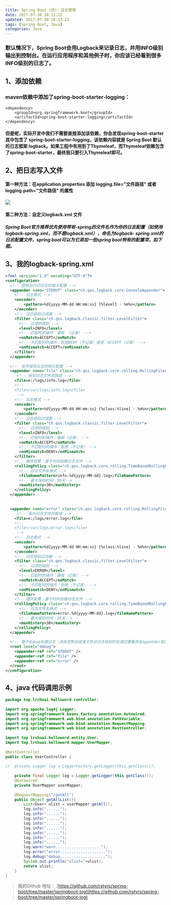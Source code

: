 ```yaml
---
title: Spring Boot (四)：日志管理
date: 2017-07-30 10:13:22
updated: 2017-07-30 10:13:22
tags: [Spring Boot, Java]
categories: Java
---
```

### 默认情况下，Spring Boot会用Logback来记录日志，并用INFO级别输出到控制台。在运行应用程序和其他例子时，你应该已经看到很多INFO级别的日志了。

<!--more-->

## 1、添加依赖
### maven依赖中添加了spring-boot-starter-logging：
```
<dependency>
    <groupId>org.springframework.boot</groupId>
    <artifactId>spring-boot-starter-logging</artifactId>
</dependency>
```
#### 但是呢，实际开发中我们不需要直接添加该依赖，你会发现spring-boot-starter其中包含了 spring-boot-starter-logging，该依赖内容就是 Spring Boot 默认的日志框架 logback。如果工程中有用到了Thymeleaf，而Thymeleaf依赖包含了spring-boot-starter，最终我只要引入Thymeleaf即可。

## 2、把日志写入文件
#### 第一种方法：在application.properties 添加 logging.file="文件路径" 或者 logging.path="文件路径"  的属性
![](1501062665966089016.png)
#### 第二种方法：自定义logback.xml 文件
##### Spring Boot官方推荐优先使用带有-spring的文件名作为你的日志配置（如使用logback-spring.xml，而不是logback.xml），命名为logback-    spring.xml的日志配置文件，spring boot可以为它添加一些spring boot特有的配置项，如下图。


## 3、我的logback-spring.xml
```xml
<?xml version="1.0" encoding="UTF-8"?>
<configuration>
  <!-- 控制台打印日志的相关配置 --> 
  <appender name="STDOUT" class="ch.qos.logback.core.ConsoleAppender"> 
    <!-- 日志格式 -->
    <encoder>
        <pattern>%d{yyyy-MM-dd HH:mm:ss} [%level] - %m%n</pattern>
    </encoder>
    <!-- 日志级别过滤器 -->
    <filter class="ch.qos.logback.classic.filter.LevelFilter">
      <!-- 过滤的级别 -->
      <level>INFO</level>
      <!-- 匹配时的操作：接收 （记录） -->
      <onMatch>ACCEPT</onMatch>
      <!-- 不匹配时的操作：拒绝DENY（不记录）接受：ACCEPT（记录） -->
      <onMismatch>ACCEPT</onMismatch>
    </filter>
  </appender>
 
  <!-- 文件保存日志的相关配置 --> 
  <appender name="file" class="ch.qos.logback.core.rolling.RollingFileAppender">
     <!-- 保存日志文件的路径 -->
    <file>e:/logs/info.log</file>
    <!-- 
    <file>/var/logs/info.log</file>
     -->
    <!-- 日志格式 -->
    <encoder>
        <pattern>%d{yyyy-MM-dd HH:mm:ss} [%class:%line] - %m%n</pattern>
    </encoder>
    <!-- 日志级别过滤器 -->
    <filter class="ch.qos.logback.classic.filter.LevelFilter">
      <!-- 过滤的级别 -->
      <level>INFO</level>
      <!-- 匹配时的操作：接收（记录） -->
      <onMatch>ACCEPT</onMatch>
      <!-- 不匹配时的操作：拒绝（不记录） -->
      <onMismatch>DENY</onMismatch>
    </filter>
    <!-- 循环政策：基于时间创建日志文件 -->
    <rollingPolicy class="ch.qos.logback.core.rolling.TimeBasedRollingPolicy">
      <!-- 日志文件名格式 -->
      <fileNamePattern>info.%d{yyyy-MM-dd}.log</fileNamePattern>
      <!-- 最大保存时间：30天-->
      <maxHistory>30</maxHistory>
    </rollingPolicy>
  </appender>
   
   
  <appender name="error" class="ch.qos.logback.core.rolling.RollingFileAppender">
     <!-- 保存日志文件的路径 -->
    <file>e:/logs/error.log</file>
    <!-- 
    <file>/var/logs/error.log</file>
     -->
    <!-- 日志格式 -->
    <encoder>
        <pattern>%d{yyyy-MM-dd HH:mm:ss} [%class:%line] - %m%n</pattern>
    </encoder>
    <!-- 日志级别过滤器 -->
    <filter class="ch.qos.logback.classic.filter.LevelFilter">
      <!-- 过滤的级别 -->
      <level>ERROR</level>
      <!-- 匹配时的操作：接收（记录） -->
      <onMatch>ACCEPT</onMatch>
      <!-- 不匹配时的操作：拒绝（不记录） -->
      <onMismatch>DENY</onMismatch>
    </filter>
    <!-- 循环政策：基于时间创建日志文件 -->
    <rollingPolicy class="ch.qos.logback.core.rolling.TimeBasedRollingPolicy">
      <!-- 日志文件名格式 -->
      <fileNamePattern>error.%d{yyyy-MM-dd}.log</fileNamePattern>
      <!-- 最大保存时间：30天-->
      <maxHistory>30</maxHistory>
    </rollingPolicy>
  </appender>
 
  <!-- 基于dubug处理日志：具体控制台或者文件对日志级别的处理还要看所在appender配置的filter，如果没有配置filter，则使用root配置 -->
  <root level="debug">
    <appender-ref ref="STDOUT" />
    <appender-ref ref="file" />
    <appender-ref ref="error" />
  </root>
</configuration>
```

## 4、java 代码调用示例
```java
package top.lrshuai.helloword.controller;
 
import org.apache.log4j.Logger;
import org.springframework.beans.factory.annotation.Autowired;
import org.springframework.web.bind.annotation.PathVariable;
import org.springframework.web.bind.annotation.RequestMapping;
import org.springframework.web.bind.annotation.RestController;
 
import top.lrshuai.helloword.entity.User;
import top.lrshuai.helloword.mapper.UserMapper;
 
@RestController
public class UserController {
 
//  private Logger log = LoggerFactory.getLogger(this.getClass());
     
    private final Logger log = Logger.getLogger(this.getClass());
    @Autowired
    private UserMapper userMapper;
     
    @RequestMapping("/getAll")
    public Object getAllList(){
        List<User> ulist = userMapper.getAll();
        log.info("......");
        log.info("......");
        log.info("......");
        log.info("......");
        log.info("......");
        log.info("......");
        log.info("......");
        log.info("......");
        log.warn("warn....................");
        log.error("error....................");
        log.debug("debug....................");
        System.out.println("ulist="+ulist);
        return ulist;
    }
}
```


> 我的Github 地址： [https://github.com/rstyro/spring-boot/tree/master/springboot-log](https://github.com/rstyro/spring-boot/tree/master/springboot-log)

